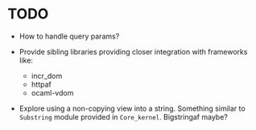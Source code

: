 # TODO

* How to handle query params?
* Provide sibling libraries providing closer integration with frameworks like:
    * incr_dom
    * httpaf
    * ocaml-vdom

* Explore using a non-copying view into a string. Something similar to `Substring` module provided in `Core_kernel`. Bigstringaf maybe?
